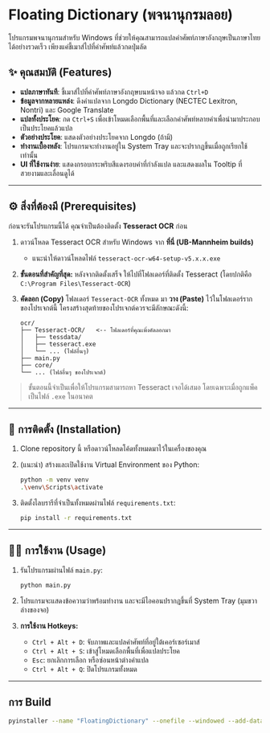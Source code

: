 # Floating Dictionary (พจนานุกรมลอย)

โปรแกรมพจนานุกรมสำหรับ Windows ที่ช่วยให้คุณสามารถแปลคำศัพท์ภาษาอังกฤษเป็นภาษาไทยได้อย่างรวดเร็ว เพียงแค่ชี้เมาส์ไปที่คำศัพท์แล้วกดปุ่มลัด

  <!-- คุณสามารถจับภาพหน้าจอโปรแกรมแล้วอัปโหลดเพื่อนำ URL มาใส่ที่นี่ -->

## ✨ คุณสมบัติ (Features)

- **แปลภาษาทันที**: ชี้เมาส์ไปที่คำศัพท์ภาษาอังกฤษบนหน้าจอ แล้วกด `Ctrl+D`
- **ข้อมูลจากหลายแหล่ง**: ดึงคำแปลจาก Longdo Dictionary (NECTEC Lexitron, Nontri) และ Google Translate
- **แปลทั้งประโยค**: กด `Ctrl+S` เพื่อเข้าโหมดเลือกพื้นที่และเลือกคำศัพท์หลายคำเพื่อนำมาประกอบเป็นประโยคแล้วแปล
- **ตัวอย่างประโยค**: แสดงตัวอย่างประโยคจาก Longdo (ถ้ามี)
- **ทำงานเบื้องหลัง**: โปรแกรมจะทำงานอยู่ใน System Tray และจะปรากฏขึ้นเมื่อถูกเรียกใช้เท่านั้น
- **UI ที่ใช้งานง่าย**: แสดงกรอบกระพริบสีแดงรอบคำที่กำลังแปล และแสดงผลใน Tooltip ที่สวยงามและเลื่อนดูได้

---

## ⚙️ สิ่งที่ต้องมี (Prerequisites)

ก่อนจะรันโปรแกรมนี้ได้ คุณจำเป็นต้องติดตั้ง **Tesseract OCR** ก่อน

1.  ดาวน์โหลด Tesseract OCR สำหรับ Windows จาก **ที่นี่ (UB-Mannheim builds)**

    - แนะนำให้ดาวน์โหลดไฟล์ `tesseract-ocr-w64-setup-v5.x.x.exe`

2.  **ขั้นตอนที่สำคัญที่สุด:** หลังจากติดตั้งเสร็จ ให้ไปที่โฟลเดอร์ที่ติดตั้ง Tesseract (โดยปกติคือ `C:\Program Files\Tesseract-OCR`)

3.  **คัดลอก (Copy)** โฟลเดอร์ `Tesseract-OCR` ทั้งหมด มา **วาง (Paste)** ไว้ในโฟลเดอร์รากของโปรเจกต์นี้ โครงสร้างสุดท้ายของโปรเจกต์ควรจะมีลักษณะดังนี้:

    ```
    ocr/
    ├── Tesseract-OCR/   <-- โฟลเดอร์ที่คุณเพิ่งคัดลอกมา
    │   ├── tessdata/
    │   ├── tesseract.exe
    │   └── ... (ไฟล์อื่นๆ)
    ├── main.py
    ├── core/
    └── ... (ไฟล์อื่นๆ ของโปรเจกต์)
    ```

> ขั้นตอนนี้จำเป็นเพื่อให้โปรแกรมสามารถหา Tesseract เจอได้เสมอ โดยเฉพาะเมื่อถูกแพ็คเป็นไฟล์ `.exe` ในอนาคต

---

## 🚀 การติดตั้ง (Installation)

1.  Clone repository นี้ หรือดาวน์โหลดโค้ดทั้งหมดมาไว้ในเครื่องของคุณ

2.  (แนะนำ) สร้างและเปิดใช้งาน Virtual Environment ของ Python:

    ```bash
    python -m venv venv
    .\venv\Scripts\activate
    ```

3.  ติดตั้งไลบรารีที่จำเป็นทั้งหมดผ่านไฟล์ `requirements.txt`:
    ```bash
    pip install -r requirements.txt
    ```

---

## 🏃‍♂️ การใช้งาน (Usage)

1.  รันโปรแกรมผ่านไฟล์ `main.py`:

    ```bash
    python main.py
    ```

2.  โปรแกรมจะแสดงข้อความว่าพร้อมทำงาน และจะมีไอคอนปรากฏขึ้นที่ System Tray (มุมขวาล่างของจอ)

3.  **การใช้งาน Hotkeys:**
    - `Ctrl + Alt + D`: จับภาพและแปลคำศัพท์ที่อยู่ใต้เคอร์เซอร์เมาส์
    - `Ctrl + Alt + S`: เข้าสู่โหมดเลือกพื้นที่เพื่อแปลประโยค
    - `Esc`: ยกเลิกการเลือก หรือซ่อนหน้าต่างคำแปล
    - `Ctrl + Alt + Q`: ปิดโปรแกรมทั้งหมด

---

## การ Build

```bash
pyinstaller --name "FloatingDictionary" --onefile --windowed --add-data "C:\Users\gbbtn\AppData\Local\Programs\Tesseract-OCR;Tesseract-OCR" main.py
```
